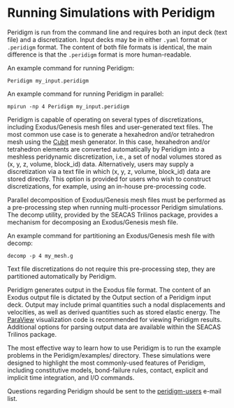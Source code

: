 # Running Simulations with Peridigm

Peridigm is run from the command line and requires both an input deck (text file) and a discretization.  Input decks may be in either `.yaml` format or `.peridigm` format.  The content of both file formats is identical, the main difference is that the `.peridigm` format is more human-readable.

An example command for running Peridigm:

````
Peridigm my_input.peridigm
````

An example command for running Peridigm in parallel:

````
mpirun -np 4 Peridigm my_input.peridigm
````

Peridigm is capable of operating on several types of discretizations, including Exodus/Genesis mesh files and user-generated text files. The most common use case is to generate a hexahedron and/or tetrahedron mesh using the [Cubit](https://cubit.sandia.gov/) mesh generator. In this case, hexahedron and/or tetrahedron elements are converted automatically by Peridigm into a meshless peridynamic discretization, i.e., a set of nodal volumes stored as (x, y, z, volume, block_id) data. Alternatively, users may supply a discretization via a text file in which (x, y, z, volume, block_id) data are stored directly. This option is provided for users who wish to construct discretizations, for example, using an in-house pre-processing code.

Parallel decomposition of Exodus/Genesis mesh files must be performed as a pre-processing step when running multi-processor Peridigm simulations. The decomp utility, provided by the SEACAS Trilinos package, provides a mechanism for decomposing an Exodus/Genesis mesh file.

An example command for partitioning an Exodus/Genesis mesh file with decomp:

````
decomp -p 4 my_mesh.g
````

Text file discretizations do not require this pre-processing step, they are partitioned automatically by Peridigm.

Peridigm generates output in the Exodus file format. The content of an Exodus output file is dictated by the Output section of a Peridigm input deck. Output may include primal quantities such a nodal displacements and velocities, as well as derived quantities such as stored elastic energy. The [ParaView](http://www.paraview.org/) visualization code is recommended for viewing Peridigm results. Additional options for parsing output data are available within the SEACAS Trilinos package.

The most effective way to learn how to use Peridigm is to run the example problems in the Peridigm/examples/ directory. These simulations were designed to highlight the most commonly-used features of Peridigm, including constitutive models, bond-failure rules, contact, explicit and implicit time integration, and I/O commands.

Questions regarding Peridigm should be sent to the [peridigm-users](https://software.sandia.gov/mailman/listinfo/peridigm-users) e-mail list.
